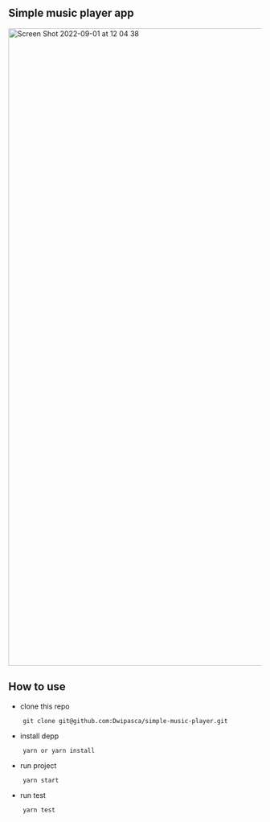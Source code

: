 ## Simple music player app

<img width="1268" alt="Screen Shot 2022-09-01 at 12 04 38" src="https://user-images.githubusercontent.com/19584291/187829341-a454f75e-f77b-458d-9e64-1e10e66d7af5.png">

## How to use
- clone this repo
```
    git clone git@github.com:Dwipasca/simple-music-player.git
```
- install depp

```
    yarn or yarn install
```
- run project
```
    yarn start
```
- run test
```
    yarn test
```
